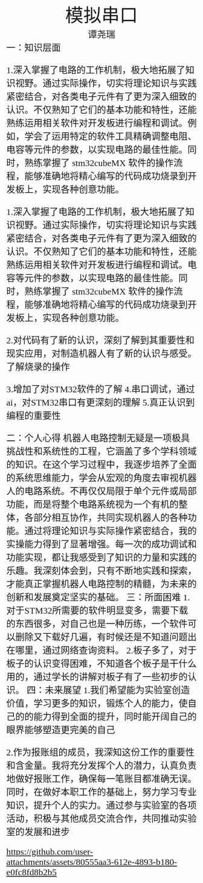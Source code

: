 #
<center><font face ="楷体" size=300>模拟串口</font></center>

<center><font  face="楷体" size=5> 谭尧瑞</font></center>
<font face="楷体" size=5>一：知识层面



1.深入掌握了电路的工作机制，极大地拓展了知识视野。通过实际操作，切实将理论知识与实践紧密结合，对各类电子元件有了更为深入细致的认识。不仅熟知了它们的基本功能和特性，还能熟练运用相关软件对开发板进行编程和调试。例如，学会了运用特定的软件工具精确调整电阻、电容等元件的参数，以实现电路的最佳性能。同时，熟练掌握了 stm32cubeMX 软件的操作流程，能够准确地将精心编写的代码成功烧录到开发板上，实现各种创意功能。

1.深入掌握了电路的工作机制，极大地拓展了知识视野。通过实际操作，切实将理论知识与实践紧密结合，对各类电子元件有了更为深入细致的认识。不仅熟知了它们的基本功能和特性，还能熟练运用相关软件对开发板进行编程和调试。电容等元件的参数，以实现电路的最佳性能。同时，熟练掌握了 stm32cubeMX 软件的操作流程，能够准确地将精心编写的代码成功烧录到开发板上，实现各种创意功能。


2.对代码有了新的认识，深刻了解到其重要性和现实应用，对制造机器人有了新的认识与感受。了解烧录的操作

3.增加了对STM32软件的了解
4.串口调试，通过ai，对STM32串口有更深刻的理解
5.真正认识到编程的重要性

<font face="楷体" size=5>二：个人心得
机器人电路控制无疑是一项极具挑战性和系统性的工程，它涵盖了多个学科领域的知识。在这个学习过程中，我逐步培养了全面的系统思维能力，学会从宏观的角度去审视机器人的电路系统。不再仅仅局限于单个元件或局部功能，而是将整个电路系统视为一个有机的整体，各部分相互协作，共同实现机器人的各种功能。通过将理论知识与实际操作紧密结合，我的实操能力得到了显著增强。每一次的成功调试和功能实现，都让我感受到了知识的力量和实践的乐趣。我深刻体会到，只有不断地实践和探索，才能真正掌握机器人电路控制的精髓，为未来的创新和发展奠定坚实的基础。
<font face="楷体" size=5>三：所面困难
1.对于STM32所需要的软件明显变多，需要下载的东西很多，对自己也是一种历练，一个软件可以删除又下载好几遍，有时候还是不知道问题出在哪里，通过网络查询资料。
2.板子多了，对于板子的认识变得困难，不知道各个板子是干什么用的，通过学长的讲解对板子有了一些初步的认识。
 <font face="楷体" size=5>四：未来展望
 1.我们希望能为实验室创造价值，学习更多的知识，锻炼个人的能力，使自己的的能力得到全面的提升，同时能开阔自己的眼界能够塑造更完美的自己

 2.作为报账组的成员，我深知这份工作的重要性和含金量。我将充分发挥个人的潜力，认真负责地做好报账工作，确保每一笔账目都准确无误。同时，在做好本职工作的基础上，努力学习专业知识，提升个人的实力。通过参与实验室的各项活动，积极与其他成员交流合作，共同推动实验室的发展和进步

 


https://github.com/user-attachments/assets/80555aa3-612e-4893-b180-e0fc8fd8b2b5

























